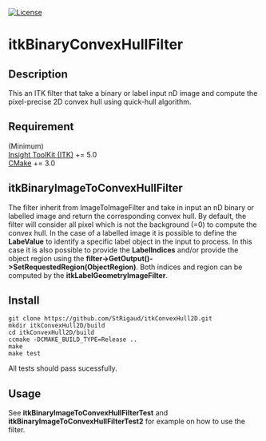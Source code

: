 
[![License](https://img.shields.io/badge/License-Apache%202.0-blue.svg?style=shield)](./LICENSE)

# itkBinaryConvexHullFilter

## Description

This an ITK filter that take a binary or label input nD image and compute the pixel-precise 2D convex hull using quick-hull algorithm.

## Requirement

(Minimum)  
[Insight ToolKit (ITK)](https://itk.org/) += 5.0  
[CMake](https://cmake.org/) += 3.0  

 ## itkBinaryImageToConvexHullFilter

The filter inherit from ImageToImageFilter and take in input an nD binary or labelled image and return the corresponding convex hull. By default, the filter will consider all pixel which is not the background (=0) to compute the convex hull.
In the case of a labelled image it is possible to define the **LabeValue** to identify a specific label object in the input to process. In this case it is also possible to provide the **LabelIndices** and/or provide the object region using the **filter->GetOutput()->SetRequestedRegion(ObjectRegion)**. Both indices and region can be computed by the **itkLabelGeometryImageFilter**.

## Install

```
git clone https://github.com/StRigaud/itkConvexHull2D.git  
mkdir itkConvexHull2D/build  
cd itkConvexHull2D/build  
ccmake -DCMAKE_BUILD_TYPE=Release ..  
make  
make test  
```

All tests should pass sucessfully.

## Usage

See **itkBinaryImageToConvexHullFilterTest** and **itkBinaryImageToConvexHullFilterTest2** for example on how to use the filter.
